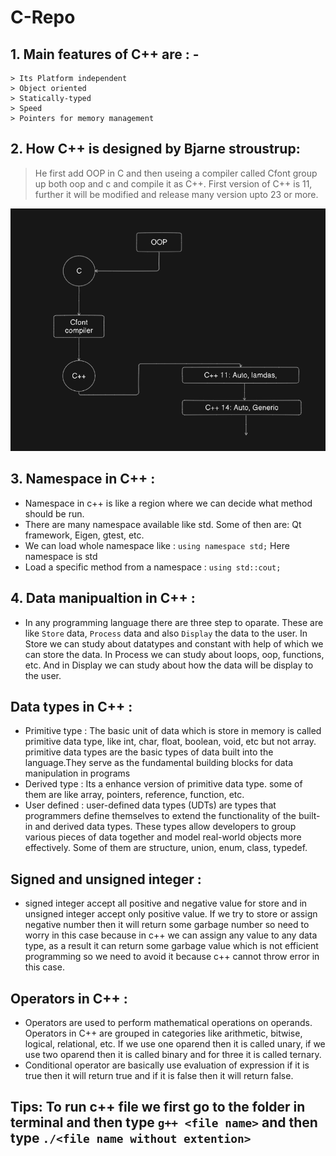 # C-Repo

## 1. Main features of C++ are : -

    > Its Platform independent
    > Object oriented
    > Statically-typed
    > Speed
    > Pointers for memory management

## 2. How C++ is designed by Bjarne stroustrup:

> He first add OOP in C and then useing a compiler called Cfont group up both oop and c and compile it as C++. First version of C++ is 11, further it will be modified and release many version upto 23 or more.

![CppDesign](./Docs/img/Cpp1.png)

## 3. Namespace in C++ :

- Namespace in c++ is like a region where we can decide what method should be run.
- There are many namespace available like std. Some of then are: Qt framework, Eigen, gtest, etc.
- We can load whole namespace like : `using namespace std;` Here namespace is std
- Load a specific method from a namespace : `using std::cout;`

## 4. Data manipualtion in C++ :

- In any programming language there are three step to oparate. These are like `Store` data, `Process` data and also `Display` the data to the user. In Store we can study about datatypes and constant with help of which we can store the data. In Process we can study about loops, oop, functions, etc. And in Display we can study about how the data will be display to the user.

## Data types in C++ :

- Primitive type : The basic unit of data which is store in memory is called primitive data type, like int, char, float, boolean, void, etc but not array. primitive data types are the basic types of data built into the language.They serve as the fundamental building blocks for data manipulation in programs
- Derived type : Its a enhance version of primitive data type. some of them are like array, pointers, reference, function, etc.
- User defined : user-defined data types (UDTs) are types that programmers define themselves to extend the functionality of the built-in and derived data types. These types allow developers to group various pieces of data together and model real-world objects more effectively. Some of them are structure, union, enum, class, typedef.

## Signed and unsigned integer :

- signed integer accept all positive and negative value for store and in unsigned integer accept only positive value. If we try to store or assign negative number then it will return some garbage number so need to worry in this case because in c++ we can assign any value to any data type, as a result it can return some garbage value which is not efficient programming so we need to avoid it because c++ cannot throw error in this case.

## Operators in C++ :

- Operators are used to perform mathematical operations on operands. Operators in C++ are grouped in categories like arithmetic, bitwise, logical, relational, etc. If we use one oparend then it is called unary, if we use two oparend then it is called binary and for three it is called ternary.
- Conditional operator are basically use evaluation of expression if it is true then it will return true and if it is false then it will return false.

## Tips: To run c++ file we first go to the folder in terminal and then type `g++ <file name>` and then type `./<file name without extention>`
